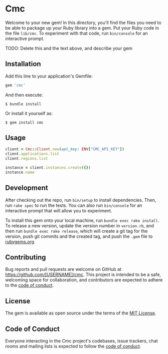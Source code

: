# Cmc

Welcome to your new gem! In this directory, you'll find the files you need to be able to package up your Ruby library into a gem. Put your Ruby code in the file `lib/cmc`. To experiment with that code, run `bin/console` for an interactive prompt.

TODO: Delete this and the text above, and describe your gem

## Installation

Add this line to your application's Gemfile:

```ruby
gem 'cmc'
```

And then execute:

    $ bundle install

Or install it yourself as:

    $ gem install cmc

## Usage

```ruby
client = Cmc::Client.new(api_key: ENV["CMC_API_KEY"])
client.applications.list
client.regions.list

instance = client.instances.create({})
instance.name
```

## Development

After checking out the repo, run `bin/setup` to install dependencies. Then, run `rake spec` to run the tests. You can also run `bin/console` for an interactive prompt that will allow you to experiment.

To install this gem onto your local machine, run `bundle exec rake install`. To release a new version, update the version number in `version.rb`, and then run `bundle exec rake release`, which will create a git tag for the version, push git commits and the created tag, and push the `.gem` file to [rubygems.org](https://rubygems.org).

## Contributing

Bug reports and pull requests are welcome on GitHub at https://github.com/[USERNAME]/cmc. This project is intended to be a safe, welcoming space for collaboration, and contributors are expected to adhere to the [code of conduct](https://github.com/[USERNAME]/cmc/blob/master/CODE_OF_CONDUCT.md).

## License

The gem is available as open source under the terms of the [MIT License](https://opensource.org/licenses/MIT).

## Code of Conduct

Everyone interacting in the Cmc project's codebases, issue trackers, chat rooms and mailing lists is expected to follow the [code of conduct](https://github.com/[USERNAME]/cmc/blob/master/CODE_OF_CONDUCT.md).
